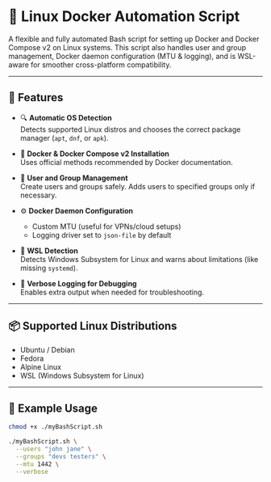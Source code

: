 # 🚀 Linux Docker Automation Script

A flexible and fully automated Bash script for setting up Docker and Docker Compose v2 on Linux systems. This script also handles user and group management, Docker daemon configuration (MTU & logging), and is WSL-aware for smoother cross-platform compatibility.

---

## 🎯 Features

- 🔍 **Automatic OS Detection**  
  Detects supported Linux distros and chooses the correct package manager (`apt`, `dnf`, or `apk`).

- 🐳 **Docker & Docker Compose v2 Installation**  
  Uses official methods recommended by Docker documentation.

- 👤 **User and Group Management**  
  Create users and groups safely. Adds users to specified groups only if necessary.

- ⚙️ **Docker Daemon Configuration**  
  - Custom MTU (useful for VPNs/cloud setups)  
  - Logging driver set to `json-file` by default

- 🧠 **WSL Detection**  
  Detects Windows Subsystem for Linux and warns about limitations (like missing `systemd`).

- 📢 **Verbose Logging for Debugging**  
  Enables extra output when needed for troubleshooting.

---

## 📦 Supported Linux Distributions

- Ubuntu / Debian
- Fedora
- Alpine Linux
- WSL (Windows Subsystem for Linux)

---

## 🧪 Example Usage

```bash
chmod +x ./myBashScript.sh

./myBashScript.sh \
  --users "john jane" \
  --groups "devs testers" \
  --mtu 1442 \
  --verbose

